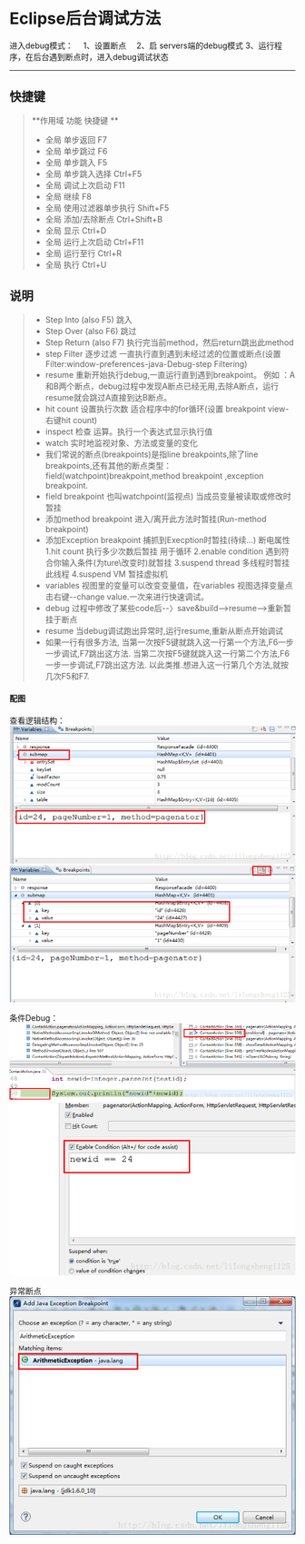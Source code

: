 Eclipse后台调试方法
===================

进入debug模式：
　1、设置断点
　2、启 servers端的debug模式
   3、运行程序，在后台遇到断点时，进入debug调试状态


----------


快捷键
-------------

> **作用域   功能     快捷键 **
> - 全局 单步返回 F7 
> - 全局 单步跳过 F6 
> - 全局 单步跳入 F5 
> - 全局 单步跳入选择 Ctrl+F5 
> - 全局 调试上次启动 F11 
> - 全局 继续 F8 
> - 全局 使用过滤器单步执行 Shift+F5 
> - 全局 添加/去除断点 Ctrl+Shift+B 
> - 全局 显示 Ctrl+D 
> - 全局 运行上次启动 Ctrl+F11 
> - 全局 运行至行 Ctrl+R 
> - 全局 执行 Ctrl+U

说明
-------------

> - Step Into (also F5) 跳入
> - Step Over (also F6) 跳过
> - Step Return (also F7) 执行完当前method，然后return跳出此method
> - step Filter 逐步过滤 一直执行直到遇到未经过滤的位置或断点(设置Filter:window-preferences-java-Debug-step Filtering)
> - resume 重新开始执行debug,一直运行直到遇到breakpoint。
    例如 ：A和B两个断点，debug过程中发现A断点已经无用,去除A断点，运行resume就会跳过A直接到达B断点。
> - hit count 设置执行次数 适合程序中的for循环(设置 breakpoint view-右键hit count)
> - inspect 检查 运算。执行一个表达式显示执行值
> - watch 实时地监视对象、方法或变量的变化
> - 我们常说的断点(breakpoints)是指line breakpoints,除了line breakpoints,还有其他的断点类型：field(watchpoint)breakpoint,method breakpoint ,exception breakpoint.
> - field breakpoint 也叫watchpoint(监视点) 当成员变量被读取或修改时暂挂
> - 添加method breakpoint 进入/离开此方法时暂挂(Run-method breakpoint)
> - 添加Exception breakpoint 捕抓到Execption时暂挂(待续...)
     断电属性
   1.hit count 执行多少次数后暂挂 用于循环
   2.enable condition 遇到符合你输入条件(为ture\改变时)就暂挂
   3.suspend thread 多线程时暂挂此线程
   4.suspend VM 暂挂虚拟机
> - variables 视图里的变量可以改变变量值，在variables 视图选择变量点击右键--change value.一次来进行快速调试。
> - debug 过程中修改了某些code后--〉save&build-->resume-->重新暂挂于断点
> - resume 当debug调试跑出异常时,运行resume,重新从断点开始调试
> - 如果一行有很多方法,
当第一次按F5键就跳入这一行第一个方法,F6一步一步调试,F7跳出这方法.
当第二次按F5键就跳入这一行第二个方法,F6一步一步调试,F7跳出这方法.
以此类推.想进入这一行第几个方法,就按几次F5和F7.

#### <i class="icon-file"></i>配图

查看逻辑结构：
![image](https://github.com/baibing0318/mypicture/blob/master/eclipsedebug/a1.jpg)
![image](https://github.com/baibing0318/mypicture/blob/master/eclipsedebug/a2.jpg)

条件Debug：
![image](https://github.com/baibing0318/mypicture/blob/master/eclipsedebug/a3.jpg)
![image](https://github.com/baibing0318/mypicture/blob/master/eclipsedebug/a4.jpg)

异常断点
![image](https://github.com/baibing0318/mypicture/blob/master/eclipsedebug/a5.jpg)

